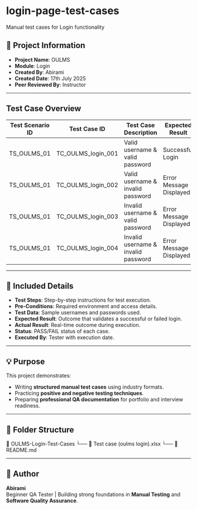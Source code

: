 # login-page-test-cases
Manual test cases for Login functionality
## 📌 Project Information

- **Project Name**: OULMS
- **Module**: Login
- **Created By**: Abirami
- **Created Date**: 17th July 2025
- **Peer Reviewed By**: Instructor
---
## Test Case Overview

| Test Scenario ID | Test Case ID | Test Case Description | Expected Result |
|------------------|--------------|------------------------|-----------------|
| TS_OULMS_01 | TC_OULMS_login_001 | Valid username & valid password | Successful Login |
| TS_OULMS_01 | TC_OULMS_login_002 | Valid username & invalid password | Error Message Displayed |
| TS_OULMS_01 | TC_OULMS_login_003 | Invalid username & valid password | Error Message Displayed |
| TS_OULMS_01 | TC_OULMS_login_004 | Invalid username & invalid password | Error Message Displayed |
---
## 📝 Included Details

- **Test Steps**: Step-by-step instructions for test execution.
- **Pre-Conditions**: Required environment and access details.
- **Test Data**: Sample usernames and passwords used.
- **Expected Result**: Outcome that validates a successful or failed login.
- **Actual Result**: Real-time outcome during execution.
- **Status**: PASS/FAIL status of each case.
- **Executed By**: Tester with execution date.
---
## 💡 Purpose

This project demonstrates:
- Writing **structured manual test cases** using industry formats.
- Practicing **positive and negative testing techniques**.
- Preparing **professional QA documentation** for portfolio and interview readiness.
---
## 📂 Folder Structure
📁 OULMS-Login-Test-Cases
└── 📄 Test case (oulms login).xlsx
└── 📄 README.md

---

## 🌟 Author

**Abirami**  
Beginner QA Tester | Building strong foundations in **Manual Testing** and **Software Quality Assurance**.

